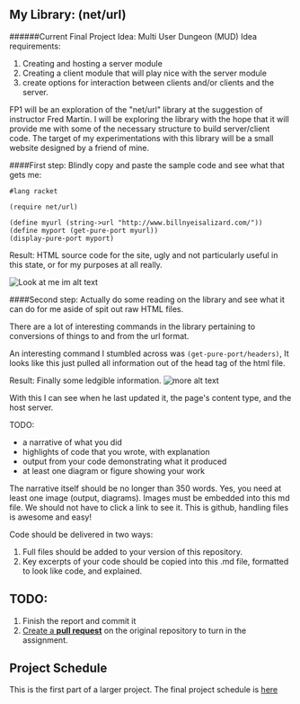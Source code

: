 ## My Library: (net/url)
######Current Final Project Idea:  Multi User Dungeon (MUD)
Idea requirements: 

1. Creating and hosting a server module
1. Creating a client module that will play nice with the server module
1. create options for interaction between clients and/or clients and the server.

FP1 will be an exploration of the "net/url" library at the suggestion of instructor Fred Martin.  I will be exploring the library with the hope that it will provide me with some of the necessary structure to build server/client code.  The target of my experimentations with this library will be a small website designed by a friend of mine.


####First step: Blindly copy and paste the sample code and see what that gets me:
```
#lang racket

(require net/url)

(define myurl (string->url "http://www.billnyeisalizard.com/"))
(define myport (get-pure-port myurl))
(display-pure-port myport)
```

Result: HTML source code for the site, ugly and not particularly useful in this state, or for my purposes at all really.

![Look at me im alt text](http://i.imgur.com/QoN8NgI.png?1 "Oooooooooooooh nooooooooo. . .")


####Second step:  Actually do some reading on the library and see what it can do for me aside of spit out raw HTML files.

There are a lot of interesting commands in the library pertaining to conversions of things to and from the url format.

An interesting command I stumbled across was `(get-pure-port/headers)`,  It looks like this just pulled all information out of the head tag of the html file.

Result: Finally some ledgible information.
![more alt text](http://i.imgur.com/c4r20fL.png "I can actually read this like a person")

With this I can see when he last updated it, the page's content type, and the host server.

TODO:
* a narrative of what you did
* highlights of code that you wrote, with explanation
* output from your code demonstrating what it produced
* at least one diagram or figure showing your work

The narrative itself should be no longer than 350 words. Yes, you need at least one image (output, diagrams). Images must be embedded into this md file. We should not have to click a link to see it. This is github, handling files is awesome and easy!

Code should be delivered in two ways:

1. Full files should be added to your version of this repository.
1. Key excerpts of your code should be copied into this .md file, formatted to look like code, and explained.

## TODO:
1. Finish the report and commit it
2. [Create a **pull request**][pull-request] on the original repository to turn in the assignment.

## Project Schedule
This is the first part of a larger project. The final project schedule is [here][schedule]

<!-- Links -->
[schedule]: https://github.com/oplS16projects/FP-Schedule
[markdown]: https://help.github.com/articles/markdown-basics/
[forking]: https://guides.github.com/activities/forking/
[ref-clone]: http://gitref.org/creating/#clone
[ref-commit]: http://gitref.org/basic/#commit
[ref-push]: http://gitref.org/remotes/#push
[pull-request]: https://help.github.com/articles/creating-a-pull-request
